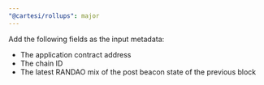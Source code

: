 ```yaml
---
"@cartesi/rollups": major
---
```


Add the following fields as the input metadata:

- The application contract address
- The chain ID
- The latest RANDAO mix of the post beacon state of the previous block
